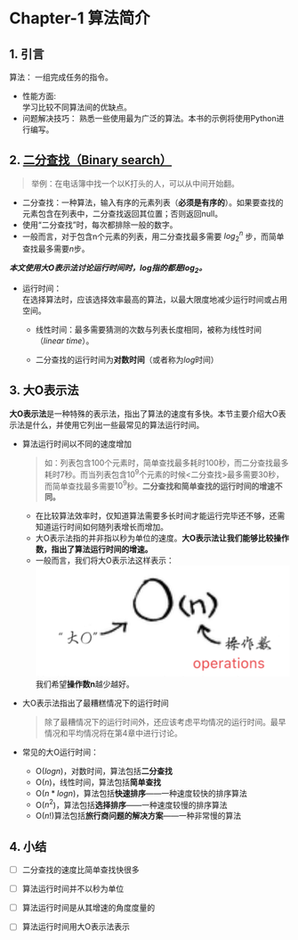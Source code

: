 Chapter-1 算法简介  
===================

## 1. 引言

算法：
  一组完成任务的指令。  

* 性能方面:  
  学习比较不同算法间的优缺点。
* 问题解决技巧：
  熟悉一些使用最为广泛的算法。本书的示例将使用Python进行编写。

## 2. [二分查找（Binary search）](/Chapter-1/Binary%20search.ipynb)

> 举例：在电话簿中找一个以K打头的人，可以从中间开始翻。  

* 二分查找：一种算法，输入有序的元素列表（**必须是有序的**）。如果要查找的元素包含在列表中，二分查找返回其位置；否则返回null。
* 使用“二分查找”时，每次都排除一般的数字。
* 一般而言，对于包含n个元素的列表，用二分查找最多需要
  $log_2^n$
步，而简单查找最多需要$n$步。  

**_本文使用大O表示法讨论运行时间时，$log$指的都是$log_2$。_**

* 运行时间：  
在选择算法时，应该选择效率最高的算法，以最大限度地减少运行时间或占用空间。
  * 线性时间：最多需要猜测的次数与列表长度相同，被称为线性时间（_linear time_）。  

  * 二分查找的运行时间为**对数时间**（或者称为$log$时间）

## 3. 大O表示法

**大O表示法**是一种特殊的表示法，指出了算法的速度有多快。本节主要介绍大O表示法是什么，并使用它列出一些最常见的算法运行时间。  

* 算法运行时间以不同的速度增加  
  >如：列表包含100个元素时，简单查找最多耗时100秒，而二分查找最多耗时7秒。而当列表包含$10^9$个元素的时候<二分查找>最多需要30秒，而简单查找最多需要$10^9$秒。**二分查找和简单查找的运行时间的增速不同。**  

  * 在比较算法效率时，仅知道算法需要多长时间才能运行完毕还不够，还需知道运行时间如何随列表增长而增加。  
  * 大O表示法指的并非指以秒为单位的速度。**大O表示法让我们能够比较操作数，指出了算法运行时间的增速。**
  * 一般而言，我们将大O表示法这样表示：<br>
  ![大O表示法示意图](2022-01-27-12-48-05.png '大O表示法')  
  我们希望**操作数n**越少越好。

* 大O表示法指出了最糟糕情况下的运行时间  
  > 除了最糟情况下的运行时间外，还应该考虑平均情况的运行时间。最早情况和平均情况将在第4章中进行讨论。

* 常见的大O运行时间：
  * O($log n$)，对数时间，算法包括**二分查找**
  * O($n$)，线性时间，算法包括**简单查找**
  * O($n * log n$)，算法包括**快速排序**——一种速度较快的排序算法
  * O($n^2$)，算法包括**选择排序**——一种速度较慢的排序算法
  * O($n!$)算法包括**旅行商问题的解决方案**——一种非常慢的算法

## 4. 小结

- [ ] 二分查找的速度比简单查找快很多
- [ ] 算法运行时间并不以秒为单位
- [ ] 算法运行时间是从其增速的角度度量的
- [ ] 算法运行时间用大O表示法表示

